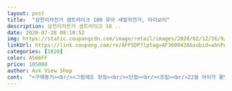 ```yaml
---
layout: post 
title:  "삼천리자전거 샘트라이크 100 유아 세발자전거, 아이보리" 
description: 삼천리자전거 샘트라이크 10 ..
date: 2020-07-28 08:10:52 
img: https://static.coupangcdn.com/image/retail/images/2020/02/12/16/9/42eca9b6-f2e4-4af7-b1bc-998f113bb687.jpg 
linkUrl: https://link.coupang.com/re/AFFSDP?lptag=AF3600438&subid=ahnPublicAsk&pageKey=1258234785&itemId=2259131742&vendorItemId=70471059316&traceid=V0-113-3872495bfc4307ff 
categories: [1020] 
color: A566FF 
price: 105000 
author: Ask View Shop 
cont:  "<구매동기><br/><그럼에도 장점><br/><단점><br/><조립><br/>22갤 아이가 활발해지면서 유모차가 점점 답답해 보이기 시작하고,, 자꾸 다른 아이들 자전거며 킥보드에 관심을 보여서 구매했어요!<br/>가격대에 비해 매끈하고 세련된 디자인도 굿굿.<br/><br/>공홈에선 사은품있는데 여긴없어요 같은가격이지만 급하지않으시면 공홈에서 사세요<br/>그래도 거부하지는 않고요, 태우기 시작한 둘째 날 부터는 발도 받침대에 알아서 잘 두고는 다니고 있어요.<br/> 뭐 엄청나게 신나하진 않지만 유모차에서 보이진 않던 이런 저런 세상을 구경하면서 다니기에 즐거워보이네요 ㅎㅎ 등하원용/산책용 등으로 가볍게 타기 참 좋아요.<br/><br/>그래서 그냥 쓰기로했어요<br/>그리고 개인적인 단점은 아가가 생각보다 아주 신나하지는 않는다는거네요.<br/> (겁나 까르르 거리는 걸 기대했는데ㅠㅠ)<br/>금방들 조립했다고 하셔서 조립이 간단하겠거니 생각했는데 아니 부품이 왤케 자잘자잘하게 많죠 ? ㅋㅋㅋ<br/>나중이라도 혼자서 이 자전거를 타기엔 불편해보여요.<br/> 새로 자전거 사게될듯<br/>다리 올려 두는 것도 좀 불편해 보이고, 22갤에 좀 늦게샀나? 싶어요.<br/><br/>디자인이 이쁘긴한데 아이가 별로 안좋아하네요.<br/>.<br/>ㅋㅋㅋㅋㅋ<br/>또 자전거가 가볍기 때문에(장점이자 단점) 커브 등 돌다가 무게중심이 좀 쏠릴 수 있어요<br/>받자마자,, 부품을 보고 좀 놀랩니다ㅋㅋㅋ<br/>보호자용 손잡이부분은 탈부착이 쉽기 때문에, 접이식은 아니라도 차에 넣기도 편할 것 같구요<br/>불량이라해서 교환하려는데 친정집이기도하고(다시 우리집으로 가져와서 반품신청해야됨) 다시 해체해서 박스에 넣기엔.<br/>.<br/>하<br/>소나타 트렁크에는 실리더라구요 sm차량엔 안실려요ㅜㅜ 브레이크가 없고 햇빛이 가려지지않는건 단점인듯요<br/>아기 안장 주변에 안전벨트도 있고, 또 가드도 두를 수 있게도 돼 있어서 안전해요, 가드가 쉽게 빠진다는 말씀도 있는데, 조립식이다보니 일정 각도에서 잘 빠지는 거 뿐이고 아가 앉힌 후 잠가놓은 상태에서는 안 빠져요!<br/>아이가 큰 편이라 (꽉 채운 22개월/ 90cm/ 15kg) 페달도 발이 닿긴 닿는데, 그렇다고 본인이 그걸 돌리기엔 페달이 너무 앞쪽에 가 있고 .<br/>.<br/> 애기 무게중심은 좀 뒤쪽이고.<br/>.<br/><br/>위 너트 얘기가 곧 단점인데요, 어느정도까지 조여야 하는지 감이 좀 안와요, 계속 돌아는 가거든요.<br/> 적당한 줄 알고 조였다가 주행 중 한 번 너트 떨어져서(;;;) 애기 안장 덜렁거리면서 집에 돌아 온 이후로는 수시로 안장 밑이 신경쓰여 만져보게됐다는.<br/>.<br/> 휴 ㅠ<br/>유모차처럼 부드러운 핸들링 안됨.<br/> 특히 후진 시 반대 방향임에 처음에 헷갈림.<br/>  하지만 익숙해지다 보면 괜찮아요.<br/><br/>일단 핸들링이 부드럽구요 디자인은 이뻐요<br/>전반적으로 만족합니다!<br/>조립 중 제일 곤란 (?)했던 건 안장 밑 볼트너트 조이는건데,, 이게 좁은 구석탱이로 렌치를 돌려서 자전거 프레임에 기스 안 나게 하려니 좀 힘들었어요.<br/> 게다가 너무 조이면 안장이 내려앉는다고 써 있더라고요.<br/> 그렇다고 적당히 조이고 말면,, 달리다가 너트가 떨어집니다 ㅠㅠ<br/>컵홀더 또 사지 않아도 되게 포함된것도 넘 좋고 앞바구니에도 과자나 아기용품 챙기기 좋아요.<br/><br/>키가 92인데 아직 패달에 발이 다 안닿네요 오래 태울수 있을것같아요<br/>하지만 설명서 보면서 차근차근해보니까 정말금방하긴 했어요 ㅎ 이케아 가구 조립을 쉬이 하셨던 분이라면 이 조립 역시 20분 내 하실 수 있을걸로 보입니다.<br/> ㅋㅋ<br/>" 
---
```

